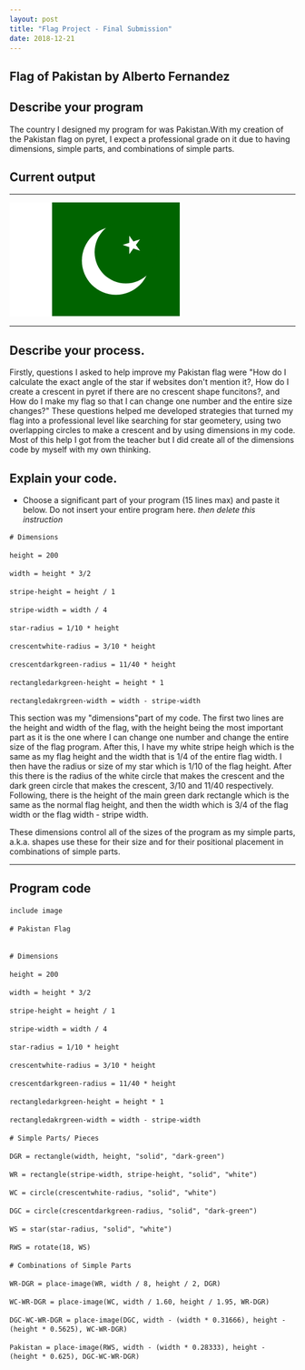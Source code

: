 ```yaml
---
layout: post
title: "Flag Project - Final Submission"
date: 2018-12-21
---
```


## Flag of Pakistan by Alberto Fernandez

## Describe your program

The country I designed my program for was Pakistan.With my creation of the Pakistan flag on pyret, I expect a professional grade on it due to having dimensions, simple parts, and combinations of simple parts.

## Current output

* * *
![Pakistan.Flag](/images/bestpakistanflag(epic).png)
* * *

## Describe your process.

Firstly, questions I asked to help improve my Pakistan flag were "How do I calculate the exact angle of the star if websites don't mention it?, How do I create a crescent in pyret if there are no crescent shape funcitons?, and How do I make my flag so that I can change one number and the entire size changes?" These questions helped me developed strategies that turned my flag into a professional level like searching for star geometery, using two overlapping circles to make a crescent and by using dimensions in my code. Most of this help I got from the teacher but I did create all of the dimensions code by myself with my own thinking.

## Explain your code.

-   Choose a significant part of your program (15 lines max) and paste it below. Do not insert your entire program here. _then delete this instruction_
```
# Dimensions

height = 200

width = height * 3/2

stripe-height = height / 1

stripe-width = width / 4

star-radius = 1/10 * height

crescentwhite-radius = 3/10 * height

crescentdarkgreen-radius = 11/40 * height

rectangledarkgreen-height = height * 1

rectangledakrgreen-width = width - stripe-width
```

This section was my "dimensions"part of my code. The first two lines are the height and width of the flag, with the height being the most important part as it is the one where I can change one number and change the entire size of the flag program. After this, I have my white stripe heigh which is the same as my flag height and the width that is 1/4 of the entire flag width. I then have the radius or size of my star which is 1/10 of the flag height. After this there is the radius of the white circle that makes the crescent and the dark green circle that makes the crescent, 3/10 and 11/40 respectively. Following, there is the height of the main green dark rectangle which is the same as the normal flag height, and then the width which is 3/4 of the flag width or the flag width - stripe width.

These dimensions control all of the sizes of the program as my simple parts, a.k.a. shapes use these for their size and for their positional placement in combinations of simple parts.
* * *

## Program code

```
include image

# Pakistan Flag


# Dimensions

height = 200

width = height * 3/2

stripe-height = height / 1

stripe-width = width / 4

star-radius = 1/10 * height

crescentwhite-radius = 3/10 * height

crescentdarkgreen-radius = 11/40 * height

rectangledarkgreen-height = height * 1

rectangledakrgreen-width = width - stripe-width

# Simple Parts/ Pieces

DGR = rectangle(width, height, "solid", "dark-green")

WR = rectangle(stripe-width, stripe-height, "solid", "white")

WC = circle(crescentwhite-radius, "solid", "white")

DGC = circle(crescentdarkgreen-radius, "solid", "dark-green")

WS = star(star-radius, "solid", "white")

RWS = rotate(18, WS)

# Combinations of Simple Parts

WR-DGR = place-image(WR, width / 8, height / 2, DGR)

WC-WR-DGR = place-image(WC, width / 1.60, height / 1.95, WR-DGR)

DGC-WC-WR-DGR = place-image(DGC, width - (width * 0.31666), height - (height * 0.5625), WC-WR-DGR)

Pakistan = place-image(RWS, width - (width * 0.28333), height - (height * 0.625), DGC-WC-WR-DGR)

```
